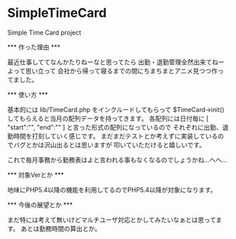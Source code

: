 SimpleTimeCard
==============

Simple Time Card project

*** 作った理由 ***

最近仕事しててなんかたりねーなと思ってたら
出勤・退勤管理全然出来てねーよって思い立って
会社から帰って寝るまでの間にちまちまとアニメ見つつ作ってました。

*** 使い方 ***

基本的には lib/TimeCard.php をインクルードしてもらって
$TimeCard->init() してもらえると当月の配列データを持ってきます。
各配列には日付毎に
[
    "start":"",
    "end":""
]
と言った形式の配列になっているので
それぞれに出勤、退勤時間を打刻していく感じです。
まだまだテストとか考えずに実装しているのでバグとかは沢山出るとは思いますが
叩いていただけると嬉しいです。

これで毎月事務から勤務表はよと言われる事もなくなるのでしょうかね…へへ…

*** 対象Verとか ***

地味にPHP5.4以降の機能を利用してるのでPHP5.4以降が対象になります。

*** 今後の展望とか ***

まだ特には考えて無いけどマルチユーザ対応とかしてみたいなぁとは思ってます。
あとは勤務時間の算出とか。

